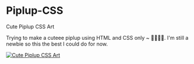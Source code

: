 # Piplup-CSS
Cute Piplup CSS Art

Trying to make a cuteee piplup using HTML and CSS only ~ 🐧👩‍💻🚀. I'm still a newbie so this the best I could do for now.

[![Cute Piplup CSS Art](https://res.cloudinary.com/marcomontalbano/image/upload/v1660033195/video_to_markdown/images/google-drive--1kyLoSuvs4n1ncsmKrNxZQ-1FDwDdeSj7-c05b58ac6eb4c4700831b2b3070cd403.jpg)](https://drive.google.com/file/d/1kyLoSuvs4n1ncsmKrNxZQ-1FDwDdeSj7/view?usp=sharing "Cute Piplup CSS Art")
